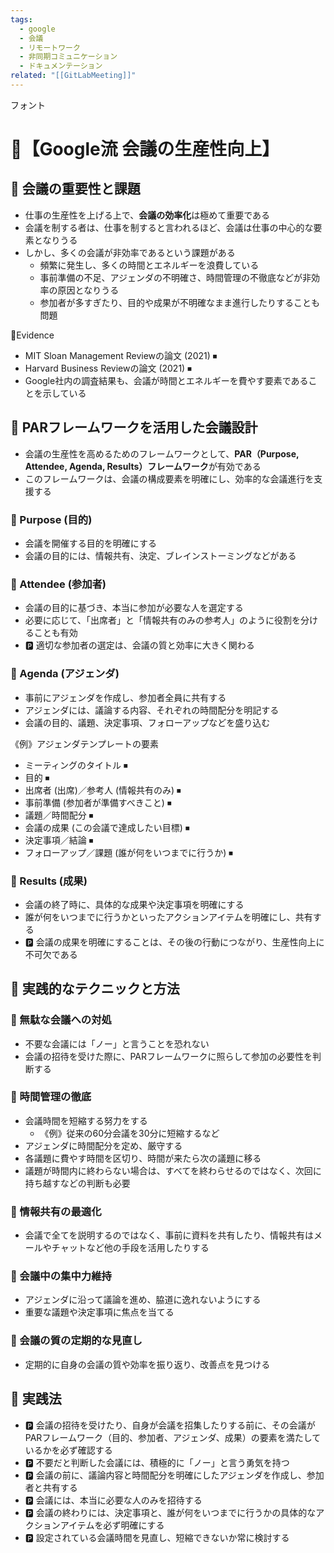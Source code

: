 ```yaml
---
tags:
  - google
  - 会議
  - リモートワーク
  - 非同期コミュニケーション
  - ドキュメンテーション
related: "[[GitLabMeeting]]"
---
```

フォント
# 🤔【Google流 会議の生産性向上】

## 🔵 会議の重要性と課題

- 仕事の生産性を上げる上で、**会議の効率化**は極めて重要である  
- 会議を制する者は、仕事を制すると言われるほど、会議は仕事の中心的な要素となりうる  
- しかし、多くの会議が非効率であるという課題がある  
  - 頻繁に発生し、多くの時間とエネルギーを浪費している  
  - 事前準備の不足、アジェンダの不明確さ、時間管理の不徹底などが非効率の原因となりうる  
  - 参加者が多すぎたり、目的や成果が不明確なまま進行したりすることも問題  

📘Evidence  
- MIT Sloan Management Reviewの論文 (2021) ⏹  
- Harvard Business Reviewの論文 (2021) ⏹  
- Google社内の調査結果も、会議が時間とエネルギーを費やす要素であることを示している

## 🔵 PARフレームワークを活用した会議設計

- 会議の生産性を高めるためのフレームワークとして、**PAR（Purpose, Attendee, Agenda, Results）フレームワーク**が有効である  
- このフレームワークは、会議の構成要素を明確にし、効率的な会議進行を支援する  

### 🔷 Purpose (目的)

- 会議を開催する目的を明確にする  
- 会議の目的には、情報共有、決定、ブレインストーミングなどがある  

### 🔷 Attendee (参加者)

- 会議の目的に基づき、本当に参加が必要な人を選定する  
- 必要に応じて、「出席者」と「情報共有のみの参考人」のように役割を分けることも有効  
- 🅿️ 適切な参加者の選定は、会議の質と効率に大きく関わる  

### 🔷 Agenda (アジェンダ)

- 事前にアジェンダを作成し、参加者全員に共有する  
- アジェンダには、議論する内容、それぞれの時間配分を明記する  
- 会議の目的、議題、決定事項、フォローアップなどを盛り込む  

《例》アジェンダテンプレートの要素  
- ミーティングのタイトル ⏹  
- 目的 ⏹  
- 出席者 (出席)／参考人 (情報共有のみ) ⏹  
- 事前準備 (参加者が準備すべきこと) ⏹  
- 議題／時間配分 ⏹  
- 会議の成果 (この会議で達成したい目標) ⏹  
- 決定事項／結論 ⏹  
- フォローアップ／課題 (誰が何をいつまでに行うか) ⏹  

### 🔷 Results (成果)

- 会議の終了時に、具体的な成果や決定事項を明確にする  
- 誰が何をいつまでに行うかといったアクションアイテムを明確にし、共有する  
- 🅿️ 会議の成果を明確にすることは、その後の行動につながり、生産性向上に不可欠である  

## 🔵 実践的なテクニックと方法

### 🔷 無駄な会議への対処

- 不要な会議には「ノー」と言うことを恐れない  
- 会議の招待を受けた際に、PARフレームワークに照らして参加の必要性を判断する  

### 🔷 時間管理の徹底

- 会議時間を短縮する努力をする  
  - 《例》従来の60分会議を30分に短縮するなど  
- アジェンダに時間配分を定め、厳守する  
- 各議題に費やす時間を区切り、時間が来たら次の議題に移る  
- 議題が時間内に終わらない場合は、すべてを終わらせるのではなく、次回に持ち越すなどの判断も必要  

### 🔷 情報共有の最適化

- 会議で全てを説明するのではなく、事前に資料を共有したり、情報共有はメールやチャットなど他の手段を活用したりする  

### 🔷 会議中の集中力維持

- アジェンダに沿って議論を進め、脇道に逸れないようにする  
- 重要な議題や決定事項に焦点を当てる  

### 🔷 会議の質の定期的な見直し

- 定期的に自身の会議の質や効率を振り返り、改善点を見つける  

## 🚀 実践法

- 🅿️ 会議の招待を受けたり、自身が会議を招集したりする前に、その会議がPARフレームワーク（目的、参加者、アジェンダ、成果）の要素を満たしているかを必ず確認する  
- 🅿️ 不要だと判断した会議には、積極的に「ノー」と言う勇気を持つ  
- 🅿️ 会議の前に、議論内容と時間配分を明確にしたアジェンダを作成し、参加者と共有する  
- 🅿️ 会議には、本当に必要な人のみを招待する  
- 🅿️ 会議の終わりには、決定事項と、誰が何をいつまでに行うかの具体的なアクションアイテムを必ず明確にする  
- 🅿️ 設定されている会議時間を見直し、短縮できないか常に検討する  
